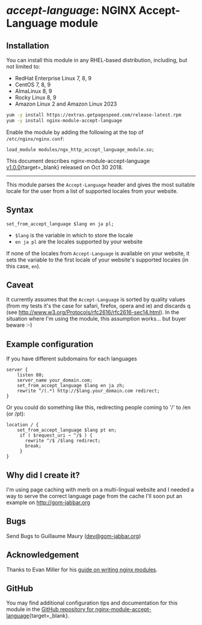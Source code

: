 # *accept-language*: NGINX Accept-Language module


## Installation

You can install this module in any RHEL-based distribution, including, but not limited to:

* RedHat Enterprise Linux 7, 8, 9
* CentOS 7, 8, 9
* AlmaLinux 8, 9
* Rocky Linux 8, 9
* Amazon Linux 2 and Amazon Linux 2023

```bash
yum -y install https://extras.getpagespeed.com/release-latest.rpm
yum -y install nginx-module-accept-language
```

Enable the module by adding the following at the top of `/etc/nginx/nginx.conf`:

```nginx
load_module modules/ngx_http_accept_language_module.so;
```


This document describes nginx-module-accept-language [v1.0.0](https://github.com/dvershinin/nginx_accept_language_module/releases/tag/1.0.0){target=_blank} 
released on Oct 30 2018.

<hr />

This module parses the `Accept-Language` header and gives the most suitable locale for the user from a list of supported locales from your website.

## Syntax

    set_from_accept_language $lang en ja pl;
    
* `$lang` is the variable in which to store the locale
* `en ja pl` are the locales supported by your website
  
If none of the locales from `Accept-Language` is available on your website, it sets the variable to the first locale of your website's supported locales (in this case, `en`).
  
## Caveat

It currently assumes that the `Accept-Language` is sorted by quality values (from my tests it's the case for safari, firefox, opera and ie) and discards q (see http://www.w3.org/Protocols/rfc2616/rfc2616-sec14.html). 
In the situation where I'm using the module, this assumption works... but buyer beware :-)

## Example configuration

If you have different subdomains for each languages

```nginx
server {
    listen 80;
    server_name your_domain.com;
    set_from_accept_language $lang en ja zh;
    rewrite ^/(.*) http://$lang.your_domain.com redirect;
}
```


Or you could do something like this, redirecting people coming to '/' to /en (or /pt):

```nginx
location / {
    set_from_accept_language $lang pt en;
     if ( $request_uri ~ ^/$ ) {
       rewrite ^/$ /$lang redirect;
       break;
     }
}
```


## Why did I create it? 

I'm using page caching with merb on a multi-lingual website and I needed a way to serve the correct language page from the cache
I'll soon put an example on http://gom-jabbar.org

## Bugs

Send Bugs to Guillaume Maury (dev@gom-jabbar.org)

## Acknowledgement

Thanks to Evan Miller for his [guide on writing nginx modules](http://emiller.info/nginx-modules-guide.html).

## GitHub

You may find additional configuration tips and documentation for this module in the [GitHub 
repository for 
nginx-module-accept-language](https://github.com/dvershinin/nginx_accept_language_module){target=_blank}.